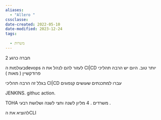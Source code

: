 ```yaml
---
aliases:
  - "Allero "
cssclasse: 
date-created: 2022-05-10
date-modified: 2023-12-24
tags:
  
  - משרות
---
```


2 חברה כרגע

בעולמות הdevops  לעזור להם לנהל את ה CI|CD יותר טוב.
היום יש הרבה תהליכי פרודקשיין ( מאות )

בגלל זה הרבה תהליכי CI|CD עברו למתכנתים שעושים קנפוגים

JENKINS. githuc action.

TOHA משרדים .
4 מליון
לשנה וחצי לשנה ושלושת רבעי .

להוציא את הCLI

